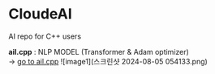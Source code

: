 # CloudeAI
AI repo for C++ users

**ail.cpp** : NLP MODEL (Transformer & Adam optimizer)  
-> [go to ail.cpp](ail.cpp)
![image1](스크린샷 2024-08-05 054133.png)
